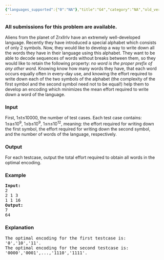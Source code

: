```yaml
---
{"languages_supported":{"0":"NA"},"title":"G4","category":"NA","old_version":true,"problem_code":"G4","tags":{"0":"NA"},"layout":"problem"}
---
```


<h3> All submissions for this problem are available. </h3><p>Aliens from the planet of Zrxllrlv have an extremely well-developed language. Recently they have introduced a special alphabet which consists of only 2 symbols. Now, they would like to develop a way to write down all the words they have in their language using this alphabet. They want to be able to decode sequences of words without breaks between them, so they would like to retain the following property: <em>no word is the proper prefix of any other word</em>. Knowing know how many words they have, that each word occurs equally often in every-day use, and knowing the effort required to write down each of the two symbols of the alphabet (the complexity of the first symbol and the second symbol need not to be equal!) help them to develop an encoding which minimizes the mean effort required to write down a word of the language.</p>
<h3>Input</h3>
<p>First, 1&#8804;t&#8804;10000, the number of test cases. Each test case contains: 1&#8804;a&#8804;10<sup>9</sup>, 1&#8804;b&#8804;10<sup>9</sup>, 1&#8804;n&#8804;10<sup>12</sup>, meaning: the effort required for writing down the first symbol, the effort required for writing down the second symbol, and the number of words of the language, respectively.</p>
<h3>Output</h3>
<p>For each testcase, output the total effort required to obtain all words in the optimal encoding.</p>
<h3>Example</h3>
<pre><strong>Input:</strong>
2
2 1 3
1 1 16
<strong>Output:</strong>
7
64
</pre>
<h3>Explanation</h3>
<p> </p>
<pre>The optimal encoding for the first testcase is:
'0','10','11'.
The optimal encoding for the second testcase is:
'0000','0001',...,'1110','1111'.
</pre>
<p> </p>    